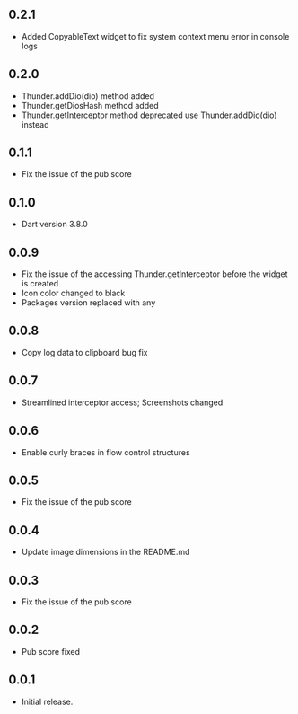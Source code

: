 ## 0.2.1
* Added CopyableText widget to fix system context menu error in console logs

## 0.2.0
* Thunder.addDio(dio) method added
* Thunder.getDiosHash method added
* Thunder.getInterceptor method deprecated use Thunder.addDio(dio) instead

## 0.1.1

* Fix the issue of the pub score

## 0.1.0
* Dart version 3.8.0

## 0.0.9

* Fix the issue of the accessing Thunder.getInterceptor before the widget is created
* Icon color changed to black
* Packages version replaced with any

## 0.0.8

* Copy log data to clipboard bug fix

## 0.0.7

* Streamlined interceptor access; Screenshots changed

## 0.0.6

* Enable curly braces in flow control structures

## 0.0.5

* Fix the issue of the pub score

## 0.0.4

* Update image dimensions in the README.md

## 0.0.3

* Fix the issue of the pub score

## 0.0.2

* Pub score fixed

## 0.0.1

* Initial release.

